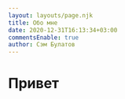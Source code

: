 ```yaml
---
layout: layouts/page.njk
title: Обо мне
date: 2020-12-31T16:13:34+03:00
commentsEnable: true
author: Сэм Булатов
---
```


# Привет
